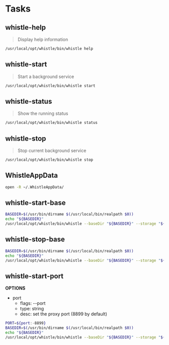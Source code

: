 # Tasks

## whistle-help

> Display help information

```bash
/usr/local/opt/whistle/bin/whistle help
```

## whistle-start

> Start a background service

```bash
/usr/local/opt/whistle/bin/whistle start
```

## whistle-status

> Show the running status

```bash
/usr/local/opt/whistle/bin/whistle status
```

## whistle-stop

> Stop current background service

```bash
/usr/local/opt/whistle/bin/whistle stop
```

## WhistleAppData

```bash
open -R ~/.WhistleAppData/
```

## whistle-start-base

```bash
BASEDIR=$(/usr/bin/dirname $(/usr/local/bin/realpath $0))
echo "${BASEDIR}"
/usr/local/opt/whistle/bin/whistle --baseDir "${BASEDIR}" --storage "${BASEDIR}" start
```

## whistle-stop-base

```bash
BASEDIR=$(/usr/bin/dirname $(/usr/local/bin/realpath $0))
echo "${BASEDIR}"
/usr/local/opt/whistle/bin/whistle --baseDir "${BASEDIR}" --storage "${BASEDIR}" stop
```

## whistle-start-port

**OPTIONS**

- port
  - flags: --port
  - type: string
  - desc: set the proxy port (8899 by default)

```bash
PORT=${port:-8899}
BASEDIR=$(/usr/bin/dirname $(/usr/local/bin/realpath $0))
echo "${BASEDIR}"
/usr/local/opt/whistle/bin/whistle --baseDir "${BASEDIR}" --storage "${BASEDIR}" --port "${PORT}" --uiport "${PORT}" start
```
